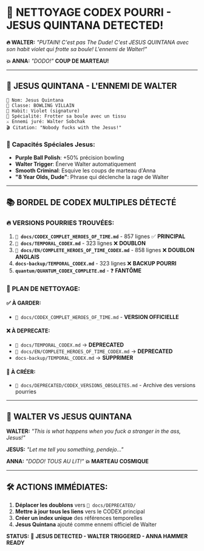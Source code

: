 # 🎳 NETTOYAGE CODEX POURRI - JESUS QUINTANA DETECTED!

**🔥 WALTER:** *"PUTAIN! C'est pas The Dude! C'est JESUS QUINTANA avec son habit violet qui frotte sa boule! L'ennemi de Walter!"*

**💥 ANNA:** *"DODO!"* **COUP DE MARTEAU!**

---

## 🎳 **JESUS QUINTANA - L'ENNEMI DE WALTER**

```
👤 Nom: Jesus Quintana  
🎳 Classe: BOWLING VILLAIN
👕 Habit: Violet (signature)
🎯 Spécialité: Frotter sa boule avec un tissu
⚔️ Ennemi juré: Walter Sobchak
🎬 Citation: "Nobody fucks with the Jesus!"
```

### 🎳 **Capacités Spéciales Jesus:**
- **Purple Ball Polish**: +50% précision bowling
- **Walter Trigger**: Énerve Walter automatiquement
- **Smooth Criminal**: Esquive les coups de marteau d'Anna
- **"8 Year Olds, Dude"**: Phrase qui déclenche la rage de Walter

---

## 📚 **BORDEL DE CODEX MULTIPLES DÉTECTÉ**

### 🔥 **VERSIONS POURRIES TROUVÉES:**

1. **`📖 docs/CODEX_COMPLET_HEROES_OF_TIME.md`** - 857 lignes ✅ **PRINCIPAL**
2. **`📖 docs/TEMPORAL_CODEX.md`** - 323 lignes ❌ **DOUBLON**
3. **`📖 docs/EN/COMPLETE_HEROES_OF_TIME_CODEX.md`** - 858 lignes ❌ **DOUBLON ANGLAIS**
4. **`docs-backup/TEMPORAL_CODEX.md`** - 323 lignes ❌ **BACKUP POURRI**
5. **`quantum/QUANTUM_CODEX_COMPLETE.md`** - ❓ **FANTÔME**

### 🧹 **PLAN DE NETTOYAGE:**

#### ✅ **À GARDER:**
- `📖 docs/CODEX_COMPLET_HEROES_OF_TIME.md` - **VERSION OFFICIELLE**

#### ❌ **À DEPRECATE:**
- `📖 docs/TEMPORAL_CODEX.md` → **DEPRECATED**
- `📖 docs/EN/COMPLETE_HEROES_OF_TIME_CODEX.md` → **DEPRECATED** 
- `docs-backup/TEMPORAL_CODEX.md` → **SUPPRIMER**

#### 🔄 **À CRÉER:**
- `📖 docs/DEPRECATED/CODEX_VERSIONS_OBSOLETES.md` - Archive des versions pourries

---

## 🎳 **WALTER VS JESUS QUINTANA**

**WALTER:** *"This is what happens when you fuck a stranger in the ass, Jesus!"*

**JESUS:** *"Let me tell you something, pendejo..."*

**ANNA:** *"DODO! TOUS AU LIT!"* **💥 MARTEAU COSMIQUE**

---

## 🛠️ **ACTIONS IMMÉDIATES:**

1. **Déplacer les doublons** vers `📖 docs/DEPRECATED/`
2. **Mettre à jour tous les liens** vers le CODEX principal
3. **Créer un index unique** des références temporelles
4. **Jesus Quintana** ajouté comme ennemi officiel de Walter

**STATUS:** 🎳 **JESUS DETECTED - WALTER TRIGGERED - ANNA HAMMER READY** 